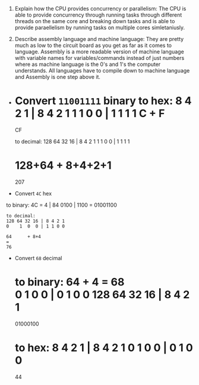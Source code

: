 <!-- Answers to the Short Answer Essay Questions go here -->

1. Explain how the CPU provides concurrency or parallelism:
The CPU is able to provide concurrency through running tasks through different threads on the same core and breaking down tasks  and is able to provide paraellelism by running tasks on multiple cores simletaniusly. 

2. Describe assembly language and machine language:
They are pretty much as low to the circuit board as you get as far as it comes to language.
Assembly is a more readable version of machine language with variable names for variables/commands instead of just numbers where as machine language is the 0's and 1's the computer understands. All languages have to compile down to machine language and Assembly is one step above it. 


* Convert `11001111` binary
 to hex:
    8 4 2 1 | 8 4 2 1
    1 1 0 0 | 1 1 1 1
    C       +       F
    =
    CF

    to decimal:
    128 64 32 16 | 8 4 2 1
    1    1  0  0 | 1 1 1 1

    128+64      + 8+4+2+1 
    = 
    207


* Convert `4C` hex

 to binary:
    4C = 4 |   84
        0100 | 1100
    =
    01001100  

    to decimal:
    128 64 32 16 | 8 4 2 1
    0    1  0  0 | 1 1 0 0

    64      + 8+4 
    = 
    76


* Convert `68` decimal

    to binary:
         64       +   4  = 68     
       0  1  0  0 | 0 1 0 0
     128 64 32 16 | 8 4 2 1
    =
    01000100

    to hex:
    8 4 2 1 | 8 4 2 1
    0 1 0 0 | 0 1 0 0
    =
    44